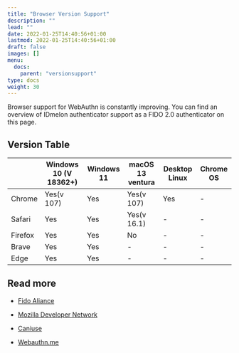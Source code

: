 ```yaml
---
title: "Browser Version Support"
description: ""
lead: ""
date: 2022-01-25T14:40:56+01:00
lastmod: 2022-01-25T14:40:56+01:00
draft: false
images: []
menu:
  docs:
    parent: "versionsupport"
type: docs
weight: 30
---
```


Browser support for WebAuthn is constantly improving. You can find an overview of  IDmelon authenticator support as a FIDO 2.0 authenticator on this page.

## Version Table

<div class="tableV2">
<table class="tableV2">
        <thead class="theadV2">
          <tr class = "trV2">
          <th class="thV2"></th>
          <th class="thw thV2">Windows 10 <span class="small">(V 18362+)</span></th>
          <th class="thw thV2">Windows 11 </th>
          <th class="thw thV2">macOS 13 ventura</th>
          <th class="thw thV2">Desktop Linux</th>
          <th class="thw thV2 lastChild">Chrome OS</th>
        </tr></thead>
        <tbody class="tbodyV2">
          <tr class = "trV2">
            <td class="firstChild">Chrome</th>
            <td class="tdV2 tdV2y">Yes<span class="small">(v 107)</span></td>
            <td class="tdV2 tdV2y">Yes</td>
            <td class="tdV2 tdV2y">Yes<span class="small">(v 107)</span></td>
            <td class="tdV2 tdV2y">Yes</td>
            <td class="tdV2">-</td>
          </tr>
          <tr class="trV2">
            <td class="firstChild">Safari</th>
            <td class="tdV2 tdV2y">Yes</td>
            <td class="tdV2 tdV2y">Yes</td>
            <td class="tdV2 tdV2y">Yes<span class="small">(v 16.1)</span></td>
            <td class="tdV2">-</td>
            <td class="tdV2">-</td>
          </tr>
          <tr class = "trV2">
            <td class="firstChild">Firefox</th>
            <td class="tdV2 tdV2y">Yes</td>
            <td class="tdV2 tdV2y">Yes</td>
            <td class="tdV2">No</td>
            <td class="tdV2">-</td>
            <td class="tdV2">-</td>
          </tr>
          <tr class = "trV2">
            <td class="firstChild">Brave</th>
            <td class="tdV2 tdV2y">Yes</td>
            <td class="tdV2 tdV2y">Yes</td>
            <td class="tdV2">-</td>
            <td class="tdV2">-</td>
            <td class="tdV2">-</td>
          </tr>
          <tr class = "trV2">
            <td class="firstChild">Edge</th>
            <td class="tdV2 tdV2y">Yes</td>
            <td class="tdV2 tdV2y">Yes</td>
            <td class="tdV2">-</td>
            <td class="tdV2">-</td>
            <td class="tdV2">-</td>
          </tr>
        </tbody>
      </table>
</div>

<style>
</style>

## Read more

- [Fido Aliance](https://fidoalliance.org/fido2/fido2-web-authentication-webauthn/)

- [Mozilla Developer Network](https://developer.mozilla.org/en-US/docs/Web/API/Web_Authentication_API#authenticatorresponse)

- [Caniuse](https://caniuse.com/?search=webauthn)

- [Webauthn.me](https://webauthn.me/browser-support)
